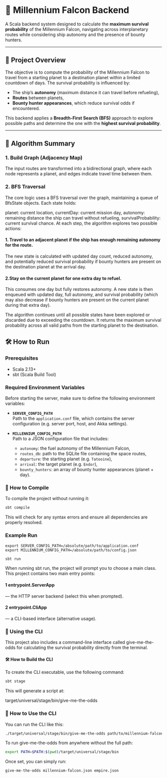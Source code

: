 # 🌌 Millennium Falcon Backend

A Scala backend system designed to calculate the **maximum survival probability** of the Millennium Falcon, navigating across interplanetary routes while considering ship autonomy and the presence of bounty hunters.

---

## 🚀 Project Overview

The objective is to compute the probability of the Millennium Falcon to travel from a starting planet to a destination planet within a limited countdown of days. The survival probability is influenced by:
- The ship’s **autonomy** (maximum distance it can travel before refueling),
- **Routes** between planets,
- **Bounty hunter appearances**, which reduce survival odds if encountered.

This backend applies a **Breadth-First Search (BFS)** approach to explore possible paths and determine the one with the **highest survival probability**.

---

## 🧠 Algorithm Summary

### 1. Build Graph (Adjacency Map)

The input routes are transformed into a bidirectional graph, where each node represents a planet, and edges indicate travel time between them.

### 2. BFS Traversal

The core logic uses a BFS traversal over the graph, maintaining a queue of BfsState objects. Each state holds:

planet: current location,
currentDay: current mission day,
autonomy: remaining distance the ship can travel without refueling,
survivalProbability: current survival chance.
At each step, the algorithm explores two possible actions:

#### 1. Travel to an adjacent planet if the ship has enough remaining autonomy for the route. 
The new state is calculated with updated day count, reduced autonomy, and potentially reduced survival probability if bounty hunters are present on the destination planet at the arrival day.
#### 2.Stay on the current planet for one extra day to refuel. 
This consumes one day but fully restores autonomy. A new state is then enqueued with updated day, full autonomy, and survival probability (which may also decrease if bounty hunters are present on the current planet during that extra day).

The algorithm continues until all possible states have been explored or discarded due to exceeding the countdown. It returns the maximum survival probability across all valid paths from the starting planet to the destination.

## 🛠️ How to Run

### Prerequisites
- Scala 2.13+
- sbt (Scala Build Tool)

### Required Environment Variables

Before starting the server, make sure to define the following environment variables:

- **`SERVER_CONFIG_PATH`**  
  Path to the `application.conf` file, which contains the server configuration (e.g. server port, host, and Akka settings).

- **`MILLENNIUM_CONFIG_PATH`**  
  Path to a JSON configuration file that includes:
    - `autonomy`: the fuel autonomy of the Millennium Falcon,
    - `routes_db`: path to the SQLite file containing the space routes,
    - `departure`: the starting planet (e.g. `Tatooine`),
    - `arrival`: the target planet (e.g. `Endor`),
    - `bounty_hunters`: an array of bounty hunter appearances (planet + day).


### 🔨 How to Compile

To compile the project without running it:

```bash
sbt compile
```

This will check for any syntax errors and ensure all dependencies are properly resolved.

### Example Run

```
export SERVER_CONFIG_PATH=/absolute/path/to/application.conf
export MILLENNIUM_CONFIG_PATH=/absolute/path/to/config.json
```

```bash
sbt run
```
When running sbt run, the project will prompt you to choose a main class. This project contains two main entry points:

#### 1 entrypoint.ServerApp 
— the HTTP server backend (select this when prompted).

#### 2 entrypoint.CliApp 
— a CLI-based interface (alternative usage).

### 🚀 Using the CLI

This project also includes a command-line interface called give-me-the-odds for calculating the survival probability directly from the terminal.

#### 🛠️ How to Build the CLI

To create the CLI executable, use the following command:

```bash
sbt stage
```

This will generate a script at:

target/universal/stage/bin/give-me-the-odds

### 🧪 How to Use the CLI

You can run the CLI like this:

```bash
./target/universal/stage/bin/give-me-the-odds path/to/millennium-falcon.json path/to/empire.json
```

To run give-me-the-odds from anywhere without the full path:

```bash
export PATH=$PATH:$(pwd)/target/universal/stage/bin
```

Once set, you can simply run:

```bash
give-me-the-odds millennium-falcon.json empire.json
```
